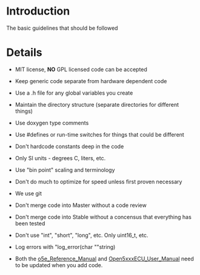 # Introduction #

The basic guidelines that should be followed


# Details #
  * MIT license, **NO** GPL licensed code can be accepted
  * Keep generic code separate from hardware dependent code

  * Use a .h file for any global variables you create
  * Maintain the directory structure (separate directories for different things)
  * Use doxygen type comments
  * Use #defines or run-time switches for things that could be different
  * Don't hardcode constants deep in the code
  * Only SI units - degrees C, liters, etc.
  * Use "bin point" scaling and terminology
  * Don't do much to optimize for speed unless first proven necessary
  * We use git
  * Don't merge code into Master without a code review
  * Don't merge code into Stable without a concensus that everything has been tested
  * Don't use "int", "short", "long", etc. Only uint16\_t, etc.
  * Log errors with "log\_error(char ""string)
  * Both the [o5e\_Reference\_Manual](http://code.google.com/p/open5xxxecu/wiki/o5e_Reference_Manual) and [Open5xxxECU\_User\_Manual](http://code.google.com/p/open5xxxecu/wiki/Open5xxxECU_User_Manual) need to be updated when you add code.